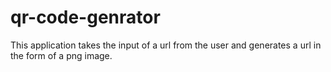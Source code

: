 # qr-code-genrator
This application takes the input of a url from the user and generates a url in the form of a png image.
